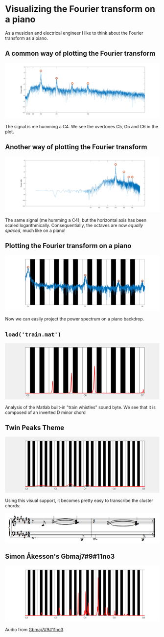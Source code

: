 # Visualizing the Fourier transform on a piano
As a musician and electrical engineer I like to think about the Fourier transform as a piano.

## A common way of plotting the Fourier transform
![](pngs/c-linear-freq.png)

The signal is me humming a C4. We see the overtones C5, G5 and C6 in the plot.

## Another way of plotting the Fourier transform
![](pngs/c-log-freq.png)

The same signal (me humming a C4), but the horizontal axis has been scaled logarithmically. Consequentially, the octaves are now *equally spaced*, much like on a piano!

## Plotting the Fourier transform on a piano
![](pngs/c-piano.png)

Now we can easily project the power spectrum on a piano backdrop.

## `load('train.mat')`
![](gifs/train.gif)

Analysis of the Matlab built-in "train whistles" sound byte. We see that it is composed of an inverted D minor chord

## Twin Peaks Theme

![](gifs/twin-peaks.gif)

Using this visual support, it becomes pretty easy to transcribe the cluster chords:

![](pngs/twin-peaks.png)

## Simon Åkesson's Gbmaj7#9#11no3

![](pngs/chord.png)

Audio from [Gbmaj7#9#11no3][video].

[video]: https://www.youtube.com/watch?v=A9QAW4qXCn4


